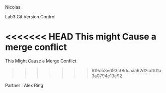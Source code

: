 Nicolas

Lab3 Git Version Control

<<<<<<< HEAD
This might Cause a merge conflict
=======
This Might Cause a Merge Conflict 
>>>>>>> 619d53ed93cf8dcaaa62d2cdf01a3a0794e13c92

Partner : Alex Ring

